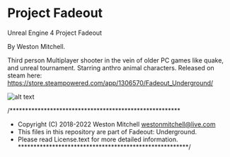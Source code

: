 # Project Fadeout
Unreal Engine 4 Project Fadeout

By Weston Mitchell.

Third person Multiplayer shooter in the vein of older PC games like quake, and unreal tournament. Starring anthro animal characters.
Released on steam here:
https://store.steampowered.com/app/1306570/Fadeout_Underground/

![alt text](https://steamuserimages-a.akamaihd.net/ugc/1731053039696976053/13634904132FC1E14CD02094E55934A97BA0C0B0/?imw=5000&imh=5000&ima=fit&impolicy=Letterbox&imcolor=%23000000&letterbox=false)

/*******************************************************

* Copyright (C) 2018-2022 Weston Mitchell westonmitchell@live.com
* This files in this repository are part of Fadeout: Underground.
* Please read License.text for more detailed information.
*******************************************************/
